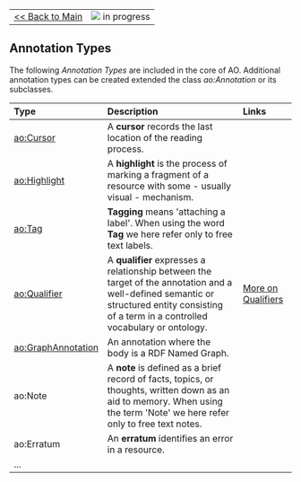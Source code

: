<table width='100%'>
<tr>
<td>
<a href='v2Main.md'>&lt;&lt; Back to Main</a>
</td>
<td align='right'>
<img src='http://annotation-ontology.googlecode.com/svn/trunk/images/misc/in_progress.gif' /> in progress<br>
</td>
</tr>
</table>

## Annotation Types ##

The following _Annotation Types_ are included in the core of AO. Additional annotation types can be created extended the class _ao:Annotation_ or its subclasses.

| **Type** | **Description** | **Links** |
|:---------|:----------------|:----------|
| [ao:Cursor](v2CursorAnnotation.md) | A **cursor** records the last location of the reading process. |           |
| [ao:Highlight](v2HighlightAnnotation.md) | A **highlight** is the process of marking a fragment of a resource with some - usually visual - mechanism.|           |
| [ao:Tag](v2AnnotationTag.md) | **Tagging** means 'attaching a label'. When using the word **Tag** we here refer only to free text labels. |           |
| [ao:Qualifier](v2AnnotationQualifier.md) | A **qualifier** expresses a relationship between the target of the annotation and a well-defined semantic or structured entity consisting of a term in a controlled vocabulary or ontology.  | [More on Qualifiers](v2StructuredAnnotationQualifiers.md) |
| [ao:GraphAnnotation](v2GraphAnnotation.md) | An annotation where the body is a RDF Named Graph. |           |
| ao:Note  | A **note** is defined as a brief record of facts, topics, or thoughts, written down as an aid to memory. When using the term 'Note' we here refer only to free text notes. |           |
| ao:Erratum | An **erratum** identifies an error in a resource. |           |
| ...      |                 |           |